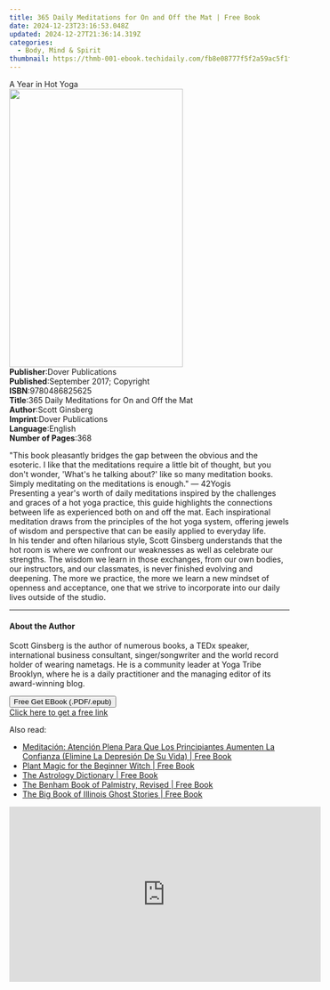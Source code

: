 ```yaml
---
title: 365 Daily Meditations for On and Off the Mat | Free Book
date: 2024-12-23T23:16:53.048Z
updated: 2024-12-27T21:36:14.319Z
categories:
  - Body, Mind & Spirit
thumbnail: https://thmb-001-ebook.techidaily.com/fb8e08777f5f2a59ac5f1f6a377821bc4e50d1a06b1a1074b80a76bc276b28b9.jpg
---
```

<main id="book-container">
  <div class="flex flex-col">
    <div class="book-brief flex-1 py-6 px-4 sm:p-6 md:py-10 md:px-8">
      <!-- brief-->
      <div class="book-brief-main">A Year in Hot Yoga</div>
    </div>
    <div
      class="book-meta-info flex-1 grid gap-4 col-start-1 col-end-3 row-start-1 sm:mb-6 sm:grid-cols-4 lg:gap-6 lg:col-start-2 lg:row-end-6 lg:row-span-6 lg:mb-0"
    >
      <div
        class="book-meta-info-left place-content-center mt-4 p-4 text-sm leading-6 col-start-2 col-span-2 dark:text-slate-400"
      >
        <img
          class="w-full h-500 object-cover rounded-lg sm:h-255 sm:col-span-2 lg:col-span-full"
          src="https://img-001-ebook.techidaily.com/0650878df13f2bcc111ce879c06294d4299ce945d065fe634aabe89ed829b7b4.jpg"
          alt=""
          width="312"
          height="500"
        />
      </div>
      <div
        class="book-meta-info-right mt-2 col-start-1 row-start-2 col-span-3 self-center"
      >
        <!-- meta data  -->
        <div class="flex flex-col px-4 md:px-8">
          <div class="flex-1">
            <strong>Publisher</strong>:<span class="px-2"
              >Dover Publications</span
            >
          </div>
          <div class="flex-1">
            <strong>Published</strong>:<span class="px-2"
              >September 2017; Copyright</span
            >
          </div>
          <div class="flex-1">
            <strong>ISBN</strong>:<span class="px-2">9780486825625</span>
          </div>
          <div class="flex-1">
            <strong>Title</strong>:<span class="px-2"
              >365 Daily Meditations for On and Off the Mat</span
            >
          </div>
          <div class="flex-1">
            <strong>Author</strong>:<span class="px-2">Scott Ginsberg</span>
          </div>
          <div class="flex-1">
            <strong>Imprint</strong>:<span class="px-2"
              >Dover Publications</span
            >
          </div>
          <div class="flex-1">
            <strong>Language</strong>:<span class="px-2">English</span>
          </div>
          <div class="flex-1">
            <strong>Number of Pages</strong>:<span class="px-2">368</span>
          </div>
        </div>
      </div>
    </div>
    <div class="book-description flex-1 py-6 px-4 sm:p-6 md:py-10 md:px-8">
      <div class="book-description-main">
        <div accordion-content="" id="description">
          <p>
            "This book pleasantly bridges the gap between the obvious and the
            esoteric. I like that the meditations require a little bit of
            thought, but you don't wonder, 'What's he talking about?' like so
            many meditation books. Simply meditating on the meditations is
            enough." — 42Yogis<br />Presenting a year's worth of daily
            meditations inspired by the challenges and graces of a hot yoga
            practice, this guide highlights the connections between life as
            experienced both on and off the mat. Each inspirational meditation
            draws from the principles of the hot yoga system, offering jewels of
            wisdom and perspective that can be easily applied to everyday life.
            <br />In his tender and often hilarious style, Scott Ginsberg
            understands that the hot room is where we confront our weaknesses as
            well as celebrate our strengths. The wisdom we learn in those
            exchanges, from our own bodies, our instructors, and our classmates,
            is never finished evolving and deepening. The more we practice, the
            more we learn a new mindset of openness and acceptance, one that we
            strive to incorporate into our daily lives outside of the studio.
          </p>
          <p></p>
          <p></p>
        </div>
      </div>
    </div>
    <div class="book-excerpts flex-1 py-6 px-4 sm:p-6 md:py-10 md:px-8">
      <!-- excerpts-->
      <div class="book-excerpts-main">
        <hr />
        <h4 class="placeholder placeholder-heading">
          <span>About the Author</span>
        </h4>
        <p>
          Scott Ginsberg is the author of numerous books, a TEDx speaker,
          international business consultant, singer/songwriter and the world
          record holder of wearing nametags. He is a community leader at Yoga
          Tribe Brooklyn, where he is a daily practitioner and the managing
          editor of its award-winning blog.
        </p>
      </div>
    </div>
    <div
      class="book-about-author flex-1 py-6 px-4 sm:p-6 md:py-10 md:px-8"
    ></div>
    <div class="book-free-get flex-1 py-6 px-4 sm:p-6 md:py-10 md:px-8">
      <button
        id="btn-free-get"
        class="bg-blue-500 hover:bg-blue-700 text-white font-bold py-2 px-4 rounded"
      >
        Free Get EBook (.PDF/.epub)
      </button>
      <div id="countdown-display" class="px-2 text-lg mt-2"></div>
      <a
        id="free-link"
        class="hidden bg-blue-500 hover:bg-blue-700 text-white font-bold py-2 px-4 rounded"
        href="https://www.ebooks.com/en-us/book/96422485/365-daily-meditations-for-on-and-off-the-mat/scott-ginsberg/"
        target="_blank"
        >Click here to get a free link</a
      >
    </div>
    <script>
      let countdownTime = 0;
      let countdownInterval = null;
      document
        .getElementById('btn-free-get')
        .addEventListener('click', startCountdown);
      function startCountdown() {
        countdownTime = new Date().getTime() + 60000 * 3;
        countdownInterval = setInterval(updateCountdown, 1000);
        document.getElementById('btn-free-get').disabled = true;
        document
          .getElementById('btn-free-get')
          .classList.add('bg-gray-500', 'cursor-not-allowed');
      }
      function updateCountdown() {
        let currentTime = new Date().getTime();
        let timeLeft = countdownTime - currentTime;
        let secondsLeft = Math.floor(timeLeft / 1000);
        document.getElementById('countdown-display').innerHTML =
          `Remaining time: ${secondsLeft} seconds.`;
        if (secondsLeft <= 0) {
          clearInterval(countdownInterval);
          document.getElementById('btn-free-get').classList.add('hidden');
          document.getElementById('free-link').classList.remove('hidden');
          document.getElementById('countdown-display').innerHTML = '';
        }
      }
    </script>
  </div>
</main>

<ins class="adsbygoogle"
      style="display:block"
      data-ad-client="ca-pub-7571918770474297"
      data-ad-slot="8358498916"
      data-ad-format="auto"
      data-full-width-responsive="true"></ins>
    

<span class="atpl-alsoreadstyle">Also read:</span>
<div><ul>
<li><a href="https://novels-ebooks.techidaily.com/209667371-9781547576562-meditacion-atencion-plena-para-que-los-principiantes-aumenten-la-confianza-elimine-la-depresion-de-su-vida/"><u>Meditación: Atención Plena Para Que Los Principiantes Aumenten La Confianza (Elimine La Depresión De Su Vida) | Free Book</u></a></li>
<li><a href="https://novels-ebooks.techidaily.com/209667993-9781645670049-plant-magic-for-the-beginner-witch/"><u>Plant Magic for the Beginner Witch | Free Book</u></a></li>
<li><a href="https://novels-ebooks.techidaily.com/209667947-9781507211458-the-astrology-dictionary/"><u>The Astrology Dictionary | Free Book</u></a></li>
<li><a href="https://novels-ebooks.techidaily.com/209667644-9781632658166-the-benham-book-of-palmistry-revised/"><u>The Benham Book of Palmistry, Revised | Free Book</u></a></li>
<li><a href="https://novels-ebooks.techidaily.com/209667766-9781493043811-the-big-book-of-illinois-ghost-stories/"><u>The Big Book of Illinois Ghost Stories | Free Book</u></a></li>
</ul></div>

<!-- affiliate ads begin -->
<iframe width="560" height="315" src="https://www.youtube.com/embed/rBnnLFJbvr4?si=LlHYrYlOBp7NLMec" title="YouTube video player" frameborder="0" allow="accelerometer; autoplay; clipboard-write; encrypted-media; gyroscope; picture-in-picture; web-share" referrerpolicy="strict-origin-when-cross-origin" allowfullscreen></iframe>
<!-- affiliate ads end -->

